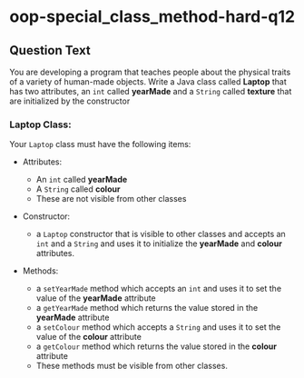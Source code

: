 # oop-special_class_method-hard-q12

## Question Text

You are developing a program that teaches people about the physical traits of a variety of human-made objects. Write a 
Java class called **Laptop** that has two attributes, an `int` called **yearMade** and a `String` called **texture** 
that are initialized by the constructor

### Laptop Class:

Your `Laptop` class must have the following items:

- Attributes:
    - An `int` called **yearMade**
    - A `String` called **colour**
    - These are not visible from other classes

- Constructor:
    - a `Laptop` constructor that is visible to other classes and accepts an `int` and a `String` and uses it to initialize
      the **yearMade** and **colour** attributes.

- Methods:
    - a `setYearMade` method which accepts an `int` and uses it to set the value of the **yearMade** attribute
    - a `getYearMade` method which returns the value stored in the **yearMade** attribute
    - a `setColour` method which accepts a `String` and uses it to set the value of the **colour** attribute
    - a `getColour` method which returns the value stored in the **colour** attribute
    - These methods must be visible from other classes.